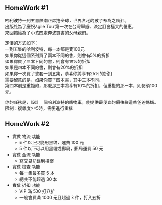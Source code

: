 ## HomeWork #1
哈利波特一到五冊熱潮正席捲全球，世界各地的孩子都為之瘋狂。  
出版社為了慶祝Agile Tour第一次在台灣舉辦，決定訂出極大的優惠，  
來回饋給為了小孩四處奔波買書的父母親們。  

定價的方式如下：  
一到五集的哈利波特，每一本都是賣100元  
如果你從這個系列買了兩本不同的書，則會有5%的折扣  
如果你買了三本不同的書，則會有10%的折扣  
如果是四本不同的書，則會有20%的折扣  
如果你一次買了整套一到五集，恭喜你將享有25%的折扣  
需要留意的是，如果你買了四本書，其中三本不同，  
第四本則是重複的，那麼那三本將享有10%的折扣，但重複的那一本，則仍須100元。  

你的任務是，設計一個哈利波特的購物車，能提供最便宜的價格給這些爸爸媽媽。  
限制：複雜度>=5時，需要進行重構  

## HomeWork #2
- 實做 物流 功能
    - 5 件以上只能用黑貓，運費 100 元
    - 5 件以下可以用黑貓或郵局，郵局運費 50 元
- 實做 金流 功能
    - 寫交易記錄到檔案
- 實做 檢查 功能
    - 每一集最多買 5 本
    - 總共不能超過 30 本
- 實做 折扣 功能
    - VIP 滿 500 打八折
    - 一般會員滿 1000 元且超過 3 件，打八五折
